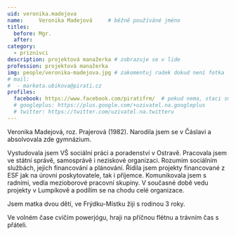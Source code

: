 ```yaml
---
uid: veronika.madejova
name:     Veronika Madejová  	# běžně používáné jméno
titles:
  before: Mgr.
  after:
category:
  - priznivci
description: projektová manažerka # zobrazuje se v lide
profession: projektová manažerka
img: people/veronika-madejova.jpg # zakomentuj radek dokud není fotka
# mail:
#  - marketa.ubikova@pirati.cz
profiles:
  facebook: https://www.facebook.com/piratifrm/  # pokud nema, staci smazat tuto radku
  # googleplus: https://plus.google.com/+uzivatel.na.googleplus
  # twitter: https://twitter.com/uzivatel.na.twitteru
---
```

Veronika Madejová, roz. Prajerová (1982). Narodila jsem se v Čáslavi a absolvovala zde gymnázium.

Vystudovala jsem VŠ sociální práci a poradenství v Ostravě. Pracovala jsem ve státní správě, samosprávě i neziskové organizaci. Rozumím sociálním službách, jejich financování a plánování. Řídila jsem projekty financované z ESF jak na úrovni poskytovatele, tak i příjemce. Komunikovala jsem s radními, vedla mezioborové pracovní skupiny. V současné době vedu projekty v Lumpíkově a podílím se na chodu celé organizace.

Jsem matka dvou dětí, ve Frýdku-Místku žiji s rodinou 3 roky.

Ve volném čase cvičím powerjógu, hraji na příčnou flétnu a trávním čas s přáteli.
